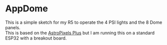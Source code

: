 # AppDome

This is a simple sketch for my R5 to operate the 4 PSI lights and the 8 Dome panels.  
This is based on the [AstroPixels Plus](https://github.com/reeltwo/AstroPixelsPlus) but I am running this on a standard ESP32 with a breakout board.
